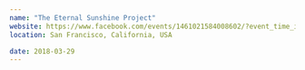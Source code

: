 ```yaml
---
name: "The Eternal Sunshine Project"
website: https://www.facebook.com/events/1461021584008602/?event_time_id=1461021597341934
location: San Francisco, California, USA

date: 2018-03-29
---
```

